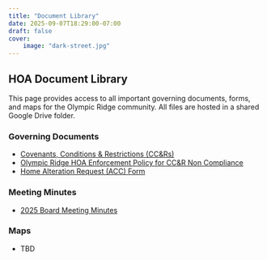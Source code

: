 ```yaml
---
title: "Document Library"
date: 2025-09-07T18:29:00-07:00
draft: false
cover:
    image: "dark-street.jpg"
---
```


## HOA Document Library

This page provides access to all important governing documents, forms, and maps for the Olympic Ridge community. All files are hosted in a shared Google Drive folder.

### Governing Documents

* [Covenants, Conditions & Restrictions (CC&Rs)](https://drive.google.com/file/d/1A2rd3_xDfyRPqS29mthuBsMbeb9-BGgH/view?usp=sharing)
* [Olympic Ridge HOA Enforcement Policy for CC&R Non Compliance](https://drive.google.com/file/d/1ljmdS121N-OlZxuTdOm0h6PHfQnNfEqq/view?usp=sharing)
* [Home Alteration Request (ACC) Form](https://drive.google.com/file/d/1lo68tqCil8Wdi1q-_tvvSMikJm0yPvs6/view?usp=sharing)

### Meeting Minutes

* [2025 Board Meeting Minutes](/posts/)

### Maps

* TBD
<!-- * [Plat Map - Division 1](/#)
* [Tract Map](/#) -->
